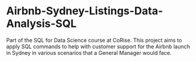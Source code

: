# Airbnb-Sydney-Listings-Data-Analysis-SQL
Part of the SQL for Data Science course at CoRise. This project aims to apply SQL commands to help with customer support for the Airbnb launch in Sydney in various scenarios that a General Manager would face.
